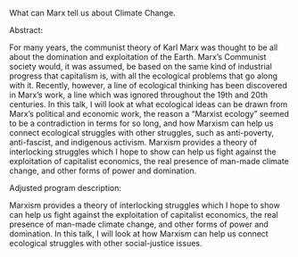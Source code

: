 What can Marx tell us about Climate Change.

Abstract:

For many years, the communist theory of Karl Marx was thought to be all
about the domination and exploitation of the Earth. Marx’s Communist
society would, it was assumed, be based on the same kind of industrial
progress that capitalism is, with all the ecological problems that go
along with it. Recently, however, a line of ecological thinking has been
discovered in Marx’s work, a line which was ignored throughout the 19th
and 20th centuries. In this talk, I will look at what ecological ideas
can be drawn from Marx’s political and economic work, the reason a
“Marxist ecology” seemed to be a contradiction in terms for so long, and
how Marxism can help us connect ecological struggles with other
struggles, such as anti-poverty, anti-fascist, and indigenous activism.
Marxism provides a theory of interlocking struggles which I hope to show
can help us fight against the exploitation of capitalist economics, the
real presence of man-made climate change, and other forms of power and
domination. 

Adjusted program description:

 Marxism provides a theory of interlocking struggles which I hope to
 show can help us fight against the exploitation of capitalist
 economics, the real presence of man-made climate change, and other
 forms of power and domination. In this talk, I will look at how Marxism
 can help us connect ecological struggles with other social-justice
 issues.
 
